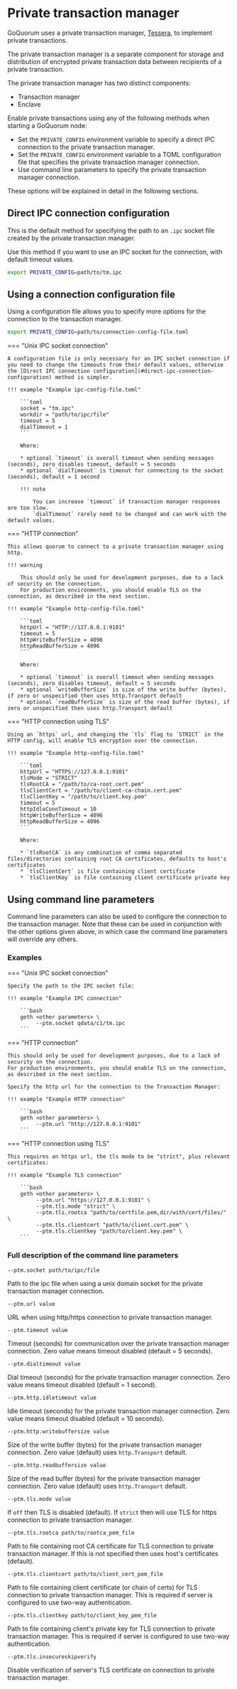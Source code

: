 # Private transaction manager

GoQuorum uses a private transaction manager, [Tessera](https://docs.tessera.consensys.net), to implement
private transactions.

The private transaction manager is a separate component for storage and distribution
of encrypted private transaction data between recipients of a private transaction.

The private transaction manager has two distinct components:

* Transaction manager
* Enclave

Enable private transactions using any of the following methods when starting a GoQuorum node:

* Set the `PRIVATE_CONFIG` environment variable to specify a direct IPC connection to the private transaction manager.
* Set the `PRIVATE_CONFIG` environment variable to a TOML configuration file that specifies the private transaction manager connection.
* Use command line parameters to specify the private transaction manager connection.

These options will be explained in detail in the following sections.

## Direct IPC connection configuration

This is the default method for specifying the path to an `.ipc` socket file created by the private transaction manager.

Use this method if you want to use an IPC socket for the connection, with default timeout values.

```bash
export PRIVATE_CONFIG=path/to/tm.ipc
```

## Using a connection configuration file

Using a configuration file allows you to specify more options for the connection to the transaction manager.

```bash
export PRIVATE_CONFIG=path/to/connection-config-file.toml
```

=== "Unix IPC socket connection"

    A configuration file is only necessary for an IPC socket connection if you need to change the timeouts from their default values, otherwise the [Direct IPC connection configuration](#direct-ipc-connection-configuration) method is simpler.

    !!! example "Example ipc-config-file.toml"

        ```toml
        socket = "tm.ipc"
        workdir = "path/to/ipc/file"
        timeout = 5
        dialTimeout = 1
        ```

        Where:

        * optional `timeout` is overall timeout when sending messages (seconds), zero disables timeout, default = 5 seconds
        * optional `dialTimeout` is timeout for connecting to the socket (seconds), default = 1 second

        !!! note

            You can increase `timeout` if transaction manager responses are too slow.
            `dialTimeout` rarely need to be changed and can work with the default values.

=== "HTTP connection"

    This allows quorum to connect to a private transaction manager using http.

    !!! warning

        This should only be used for development purposes, due to a lack of security on the connection.
        For production environments, you should enable TLS on the connection, as described in the next section.

    !!! example "Example http-config-file.toml"

        ```toml
        httpUrl = "HTTP://127.0.0.1:9101"
        timeout = 5
        httpWriteBufferSize = 4096
        httpReadBufferSize = 4096
        ```

        Where:

        * optional `timeout` is overall timeout when sending messages (seconds), zero disables timeout, default = 5 seconds
        * optional `writeBufferSize` is size of the write buffer (bytes), if zero or unspecified then uses http.Transport default
        * optional `readBufferSize` is size of the read buffer (bytes), if zero or unspecified then uses http.Transport default

=== "HTTP connection using TLS"

    Using an `https` url, and changing the `tls` flag to `STRICT` in the HTTP config, will enable TLS encryption over the connection.

    !!! example "Example http-config-file.toml"

        ```toml
        httpUrl = "HTTPS://127.0.0.1:9101"
        tlsMode = "STRICT"
        tlsRootCA = "/path/to/ca-root.cert.pem"
        tlsClientCert = "/path/to/client-ca-chain.cert.pem"
        tlsClientKey = "/path/to/client.key.pem"
        timeout = 5
        httpIdleConnTimeout = 10
        httpWriteBufferSize = 4096
        httpReadBufferSize = 4096
        ```

        Where:

        * `tlsRootCA` is any combination of comma separated files/directories containing root CA certificates, defaults to host's certificates
        * `tlsClientCert` is file containing client certificate
        * `tlsClientKey` is file containing client certificate private key

## Using command line parameters

Command line parameters can also be used to configure the connection to the transaction manager.
Note that these can be used in conjunction with the other options given above,
in which case the command line parameters will override any others.

### Examples

=== "Unix IPC socket connection"

    Specify the path to the IPC socket file:

    !!! example "Example IPC connection"

        ```bash
        geth <other parameters> \
             --ptm.socket qdata/c1/tm.ipc
        ```

=== "HTTP connection"

    This should only be used for development purposes, due to a lack of security on the connection.
    For production environments, you should enable TLS on the connection, as described in the next section.

    Specify the http url for the connection to the Transaction Manager:

    !!! example "Example HTTP connection"

        ```bash
        geth <other parameters> \
             --ptm.url "http://127.0.0.1:9101"
        ```

=== "HTTP connection using TLS"

    This requires an https url, the tls mode to be "strict", plus relevant certificates:

    !!! example "Example TLS connection"

        ```bash
        geth <other parameters> \
             --ptm.url "https://127.0.0.1:9101" \
             --ptm.tls.mode "strict" \
             --ptm.tls.rootca "path/to/certfile.pem,dir/with/cert/files/" \
             --ptm.tls.clientcert "path/to/client.cert.pem" \
             --ptm.tls.clientkey "path/to/client.key.pem" \
        ```

### Full description of the command line parameters

`--ptm.socket path/to/ipc/file`

Path to the ipc file when using a unix domain socket for the private transaction manager connection.

`--ptm.url value`

URL when using http/https connection to private transaction manager.

`--ptm.timeout value`

Timeout (seconds) for communication over the private transaction manager connection. Zero value means timeout disabled (default = 5 seconds).

`--ptm.dialtimeout value`

Dial timeout (seconds) for the private transaction manager connection. Zero value means timeout disabled (default = 1 second).

`--ptm.http.idletimeout value`

Idle timeout (seconds) for the private transaction manager connection. Zero value means timeout disabled (default = 10 seconds).

`--ptm.http.writebuffersize value`

Size of the write buffer (bytes) for the private transaction manager connection. Zero value (default) uses `http.Transport` default.

`--ptm.http.readbuffersize value`

Size of the read buffer (bytes) for the private transaction manager connection. Zero value (default) uses `http.Transport` default.

`--ptm.tls.mode value`

If `off` then TLS is disabled (default). If `strict` then will use TLS for https connection to private transaction manager.

`--ptm.tls.rootca path/to/rootca_pem_file`

Path to file containing root CA certificate for TLS connection to private transaction manager. If this is not specified then uses host's certificates (default).

`--ptm.tls.clientcert path/to/client_cert_pem_file`

Path to file containing client certificate (or chain of certs) for TLS connection to private transaction manager. This is required if server is configured to use two-way authentication.

`--ptm.tls.clientkey path/to/client_key_pem_file`

Path to file containing client's private key for TLS connection to private transaction manager. This is required if server is configured to use two-way authentication.

`--ptm.tls.insecureskipverify`

Disable verification of server's TLS certificate on connection to private transaction manager.
